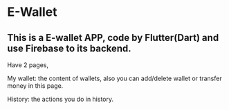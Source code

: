 # E-Wallet

## This is a E-wallet APP, code by Flutter(Dart) and use Firebase to its backend.

Have 2 pages,

My wallet: 
the content of wallets, also you can add/delete wallet or transfer money in this page.

History: 
the actions you do in history.